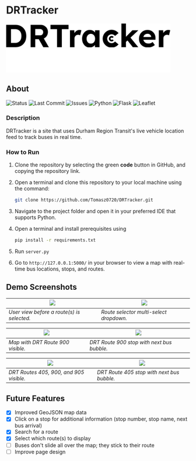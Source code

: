 # DRTracker

<img src="assets/DRTrackerBlack.png#gh-light-mode-only" alt="Light mode logo" width="450">
<img src="assets/DRTrackerWhite.png#gh-dark-mode-only" alt="Dark mode logo" width="450">

## About

![Status](https://img.shields.io/badge/status-active-brightgreen)
![Last Commit](https://img.shields.io/github/last-commit/Tomasz0720/DRTracker)
![Issues](https://img.shields.io/github/issues/Tomasz0720/DRTracker)
![Python](https://img.shields.io/badge/Python-3.12.8-blue)
![Flask](https://img.shields.io/badge/Flask-3.1.1-cyan)
![Leaflet](https://img.shields.io/badge/Leaflet.js-map-green)

### Description
DRTracker is a site that uses Durham Region Transit's live vehicle location feed to track buses in real time.


### How to Run
1. Clone the repository by selecting the green **code** button in GitHub, and copying the repository link.

2. Open a terminal and clone this repository to your local machine using the command:<br>
   ```bash
   git clone https://github.com/Tomasz0720/DRTracker.git

3. Navigate to the project folder and open it in your preferred IDE that supports Python.

4. Open a terminal and install prerequisites using
   ```bash
   pip install -r requirements.txt

6. Run `server.py`

7. Go to `http://127.0.0.1:5000/` in your browser to view a map with real-time bus locations, stops, and routes.

## Demo Screenshots

| ![](/assets/blank_map.png) | ![](/assets/route_selector.png) |
|----------------------------|---------------------------------|
| *User view before a route(s) is selected.* | *Route selector multi-select dropdown.* |

| ![](/assets/route_900.png) | ![](/assets/next_bus_900.png) |
|----------------------------|------------------------------|
| *Map with DRT Route 900 visible.* | *DRT Route 900 stop with next bus bubble.* |

| ![](/assets/routes_405_900_905.png) | ![](/assets/next_bus_405.png) |
|-------------------------------------|-------------------------------|
| *DRT Routes 405, 900, and 905 visible.* | *DRT Route 405 stop with next bus bubble.* |

## Future Features
- [x] Improved GeoJSON map data
- [x] Click on a stop for additional information (stop number, stop name, next bus arrival)
- [x] Search for a route
- [x] Select which route(s) to display
- [ ] Buses don't slide all over the map; they stick to their route
- [ ] Improve page design

